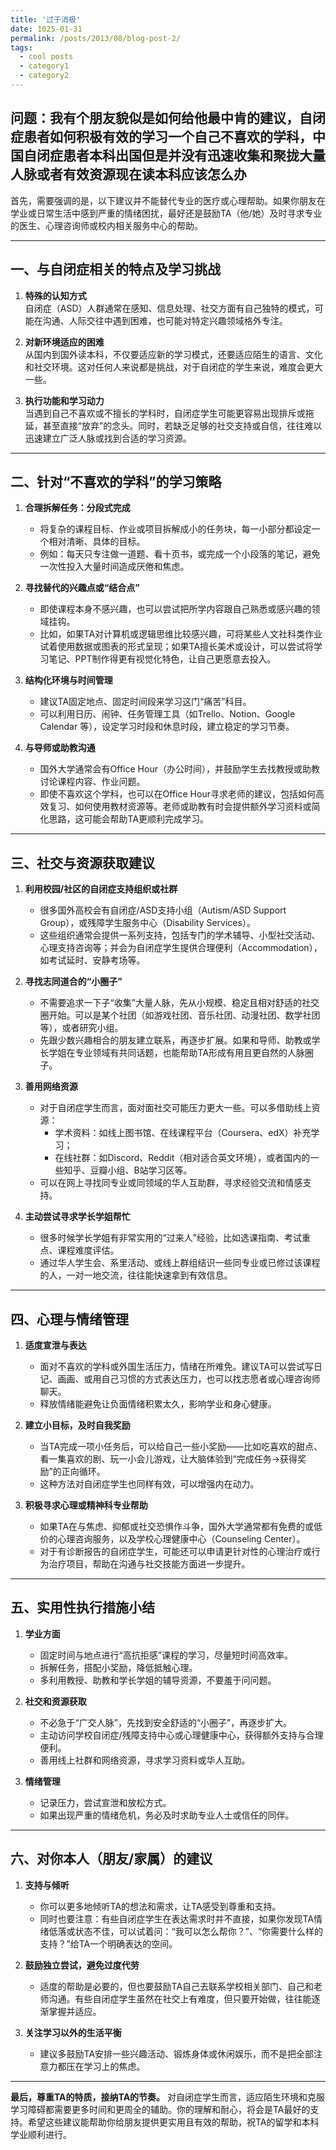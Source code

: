 ```yaml
---
title: '过于消极'
date: 1025-01-31
permalink: /posts/2013/08/blog-post-2/
tags:
  - cool posts
  - category1
  - category2
---
```




问题：我有个朋友貌似是如何给他最中肯的建议，自闭症患者如何积极有效的学习一个自己不喜欢的学科，中国自闭症患者本科出国但是并没有迅速收集和聚拢大量人脉或者有效资源现在读本科应该怎么办
---

首先，需要强调的是，以下建议并不能替代专业的医疗或心理帮助。如果你朋友在学业或日常生活中感到严重的情绪困扰，最好还是鼓励TA（他/她）及时寻求专业的医生、心理咨询师或校内相关服务中心的帮助。

---

## 一、与自闭症相关的特点及学习挑战

1. **特殊的认知方式**  
   自闭症（ASD）人群通常在感知、信息处理、社交方面有自己独特的模式，可能在沟通、人际交往中遇到困难，也可能对特定兴趣领域格外专注。

2. **对新环境适应的困难**  
   从国内到国外读本科，不仅要适应新的学习模式，还要适应陌生的语言、文化和社交环境。这对任何人来说都是挑战，对于自闭症的学生来说，难度会更大一些。

3. **执行功能和学习动力**  
   当遇到自己不喜欢或不擅长的学科时，自闭症学生可能更容易出现排斥或拖延，甚至直接“放弃”的念头。同时，若缺乏足够的社交支持或自信，往往难以迅速建立广泛人脉或找到合适的学习资源。

---

## 二、针对“不喜欢的学科”的学习策略

1. **合理拆解任务：分段式完成**  
   - 将复杂的课程目标、作业或项目拆解成小的任务块，每一小部分都设定一个相对清晰、具体的目标。  
   - 例如：每天只专注做一道题、看十页书，或完成一个小段落的笔记，避免一次性投入大量时间造成厌倦和焦虑。

2. **寻找替代的兴趣点或“结合点”**  
   - 即使课程本身不感兴趣，也可以尝试把所学内容跟自己熟悉或感兴趣的领域挂钩。  
   - 比如，如果TA对计算机或逻辑思维比较感兴趣，可将某些人文社科类作业试着使用数据或图表的形式呈现；如果TA擅长美术或设计，可以尝试将学习笔记、PPT制作得更有视觉化特色，让自己更愿意去投入。

3. **结构化环境与时间管理**  
   - 建议TA固定地点、固定时间段来学习这门“痛苦”科目。  
   - 可以利用日历、闹钟、任务管理工具（如Trello、Notion、Google Calendar 等），设定学习时段和休息时段，建立稳定的学习节奏。

4. **与导师或助教沟通**  
   - 国外大学通常会有Office Hour（办公时间），并鼓励学生去找教授或助教讨论课程内容、作业问题。  
   - 即使不喜欢这个学科，也可以在Office Hour寻求老师的建议，包括如何高效复习、如何使用教材资源等。老师或助教有时会提供额外学习资料或简化思路，这可能会帮助TA更顺利完成学习。

---

## 三、社交与资源获取建议

1. **利用校园/社区的自闭症支持组织或社群**  
   - 很多国外高校会有自闭症/ASD支持小组（Autism/ASD Support Group），或残障学生服务中心（Disability Services）。  
   - 这些组织通常会提供一系列支持，包括专门的学术辅导、小型社交活动、心理支持咨询等；并会为自闭症学生提供合理便利（Accommodation），如考试延时、安静考场等。

2. **寻找志同道合的“小圈子”**  
   - 不需要追求一下子“收集”大量人脉，先从小规模、稳定且相对舒适的社交圈开始。可以是某个社团（如游戏社团、音乐社团、动漫社团、数学社团等），或者研究小组。  
   - 先跟少数兴趣相合的朋友建立联系，再逐步扩展。如果和导师、助教或学长学姐在专业领域有共同话题，也能帮助TA形成有用且更自然的人脉圈子。

3. **善用网络资源**  
   - 对于自闭症学生而言，面对面社交可能压力更大一些。可以多借助线上资源：  
     - 学术资料：如线上图书馆、在线课程平台（Coursera、edX）补充学习；  
     - 在线社群：如Discord、Reddit（相对适合英文环境），或者国内的一些知乎、豆瓣小组、B站学习区等。  
   - 可以在网上寻找同专业或同领域的华人互助群，寻求经验交流和情感支持。

4. **主动尝试寻求学长学姐帮忙**  
   - 很多时候学长学姐有非常实用的“过来人”经验，比如选课指南、考试重点、课程难度评估。  
   - 通过华人学生会、系里活动、或线上群组结识一些同专业或已修过该课程的人，一对一地交流，往往能快速拿到有效信息。

---

## 四、心理与情绪管理

1. **适度宣泄与表达**  
   - 面对不喜欢的学科或外国生活压力，情绪在所难免。建议TA可以尝试写日记、画画、或用自己习惯的方式表达压力，也可以找志愿者或心理咨询师聊天。  
   - 释放情绪能避免让负面情绪积累太久，影响学业和身心健康。

2. **建立小目标，及时自我奖励**  
   - 当TA完成一项小任务后，可以给自己一些小奖励——比如吃喜欢的甜点、看一集喜欢的剧、玩一小会儿游戏，让大脑体验到“完成任务→获得奖励”的正向循环。  
   - 这种方法对自闭症学生也同样有效，可以增强内在动力。

3. **积极寻求心理或精神科专业帮助**  
   - 如果TA在与焦虑、抑郁或社交恐惧作斗争，国外大学通常都有免费的或低价的心理咨询服务，以及学校心理健康中心（Counseling Center）。  
   - 对于有诊断报告的自闭症学生，可能还可以申请更针对性的心理治疗或行为治疗项目，帮助在沟通与社交技能方面进一步提升。

---

## 五、实用性执行措施小结

1. **学业方面**  
   - 固定时间与地点进行“高抗拒感”课程的学习，尽量短时间高效率。  
   - 拆解任务，搭配小奖励，降低抵触心理。  
   - 多利用教授、助教和学长学姐的辅导资源，不要羞于问问题。

2. **社交和资源获取**  
   - 不必急于“广交人脉”，先找到安全舒适的“小圈子”，再逐步扩大。  
   - 主动访问学校自闭症/残障支持中心或心理健康中心，获得额外支持与合理便利。  
   - 善用线上社群和网络资源，寻求学习资料或华人互助。

3. **情绪管理**  
   - 记录压力，尝试宣泄和放松方式。  
   - 如果出现严重的情绪危机，务必及时求助专业人士或信任的同伴。

---

## 六、对你本人（朋友/家属）的建议

1. **支持与倾听**  
   - 你可以更多地倾听TA的想法和需求，让TA感受到尊重和支持。  
   - 同时也要注意：有些自闭症学生在表达需求时并不直接，如果你发现TA情绪低落或状态不佳，可以试着问：“我可以怎么帮你？”、“你需要什么样的支持？”给TA一个明确表达的空间。

2. **鼓励独立尝试，避免过度代劳**  
   - 适度的帮助是必要的，但也要鼓励TA自己去联系学校相关部门、自己和老师沟通。有些自闭症学生虽然在社交上有难度，但只要开始做，往往能逐渐掌握并适应。

3. **关注学习以外的生活平衡**  
   - 建议多鼓励TA安排一些兴趣活动、锻炼身体或休闲娱乐，而不是把全部注意力都压在学习上的焦虑。

---

**最后，尊重TA的特质，接纳TA的节奏。** 对自闭症学生而言，适应陌生环境和克服学习障碍都需要更多时间和更周全的辅助。你的理解和耐心，将会是TA最好的支持。希望这些建议能帮助你给朋友提供更实用且有效的帮助，祝TA的留学和本科学业顺利进行。
